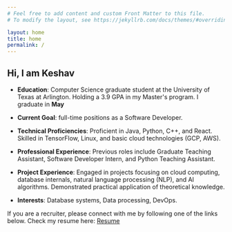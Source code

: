 ```yaml
---
# Feel free to add content and custom Front Matter to this file.
# To modify the layout, see https://jekyllrb.com/docs/themes/#overriding-theme-defaults

layout: home
title: home
permalink: /
---
```

## Hi, I am Keshav

<!-- I'm a Computer Science graduate student at the University of Texas at Arlington, with a strong academic background, including a 3.9 GPA in my Master's program. 
I'm looking for full-time software developer roles. 
My technical skills include Java, Python, C++, React, TensorFlow, Linux, and a fundamental knowledge of cloud technologies like GCP and AWS. 
My experience spans roles such as Graduate Teaching Assistant, Software Developer Intern, and Python Teaching Assistant. 
I've worked on projects in cloud computing, Database Internals, NLP, and AI algorithms, demonstrating my ability to apply theoretical knowledge in practical scenarios. -->

* __Education__: Computer Science graduate student at the University of Texas at Arlington. Holding a 3.9 GPA in my Master's program. I graduate in __May__

* __Current Goal__: full-time positions as a Software Developer.

* __Technical Proficiencies__: Proficient in Java, Python, C++, and React. Skilled in TensorFlow, Linux, and basic cloud technologies (GCP, AWS).

* __Professional Experience__: Previous roles include Graduate Teaching Assistant, Software Developer Intern, and Python Teaching Assistant.

* __Project Experience__: Engaged in projects focusing on cloud computing, database internals, natural language processing (NLP), and AI algorithms. Demonstrated practical application of theoretical knowledge.

* __Interests__: Database systems, Data processing, DevOps.


If you are a recruiter, please connect with me by following one of the links below.
Check my resume here: [Resume](https://drive.google.com/file/d/1i8ha4cnRY_tq0T1bG3O3a6Kk086C8NhH/view?usp=sharing)
